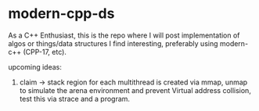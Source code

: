 # modern-cpp-ds
As a C++ Enthusiast, this is the repo where I will post implementation of 
algos or things/data structures I find interesting, preferably using modern-c++ (CPP-17, etc). 


upcoming ideas:
1. claim -> stack region for each multithread is created via mmap, unmap
to simulate the arena environment and prevent Virtual address collision, 
test this via strace and a program.
